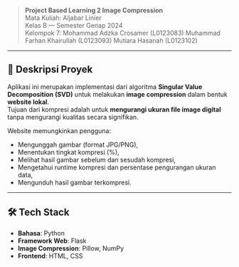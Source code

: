 > **Project Based Learning 2 Image Compression**  
> Mata Kuliah: Aljabar Linier  
> Kelas B — Semester Genap 2024  
> Kelompok 7:
> Mohammad Adzka Crosamer (L0123083)
> Muhammad Farhan Khairullah (L0123093)
> Mutiara Hasanah (L0123102) 

---

## 📌 Deskripsi Proyek

Aplikasi ini merupakan implementasi dari algoritma **Singular Value Decomposition (SVD)** untuk melakukan **image compression** dalam bentuk **website lokal**.  
Tujuan dari kompresi adalah untuk **mengurangi ukuran file image digital** tanpa mengurangi kualitas secara signifikan.

Website memungkinkan pengguna:
- Mengunggah gambar (format JPG/PNG),
- Menentukan tingkat kompresi (%),
- Melihat hasil gambar sebelum dan sesudah kompresi,
- Mengetahui runtime kompresi dan persentase pengurangan ukuran data,
- Mengunduh hasil gambar terkompresi.

---

## 🛠️ Tech Stack

- **Bahasa**: Python
- **Framework Web**: Flask
- **Image Compression**: Pillow, NumPy
- **Frontend**: HTML, CSS

